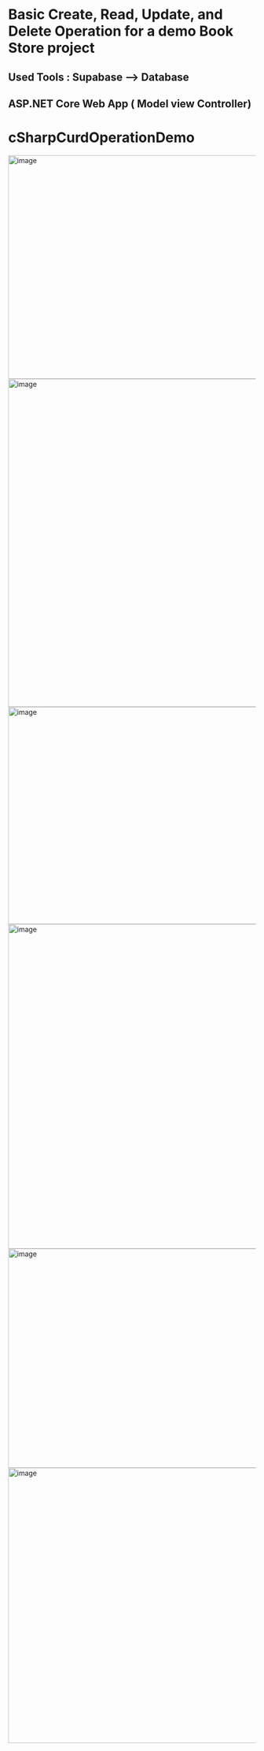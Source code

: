 # Basic Create, Read, Update, and Delete Operation for a demo Book Store project 
## Used Tools : Supabase --> Database 
## ASP.NET Core Web App ( Model view Controller)

# cSharpCurdOperationDemo
<img width="1352" height="454" alt="image" src="https://github.com/user-attachments/assets/8a4c9072-6935-4e6c-8af3-e1b3d5f13fb2" />
<img width="760" height="666" alt="image" src="https://github.com/user-attachments/assets/5bd3c779-3c9c-4a29-a09b-7b8370f37163" />
<img width="1436" height="441" alt="image" src="https://github.com/user-attachments/assets/56fdef51-233f-48bd-bb27-68133ab30709" />
<img width="1040" height="659" alt="image" src="https://github.com/user-attachments/assets/c7807126-4a36-4c8d-9bd4-a025c0ccc395" />
<img width="758" height="445" alt="image" src="https://github.com/user-attachments/assets/89bca3ca-7c79-4427-8333-ea6ebf67c2db" />
<img width="916" height="559" alt="image" src="https://github.com/user-attachments/assets/d8f2694f-d61e-4bf5-aee7-f51f11959f3d" />


